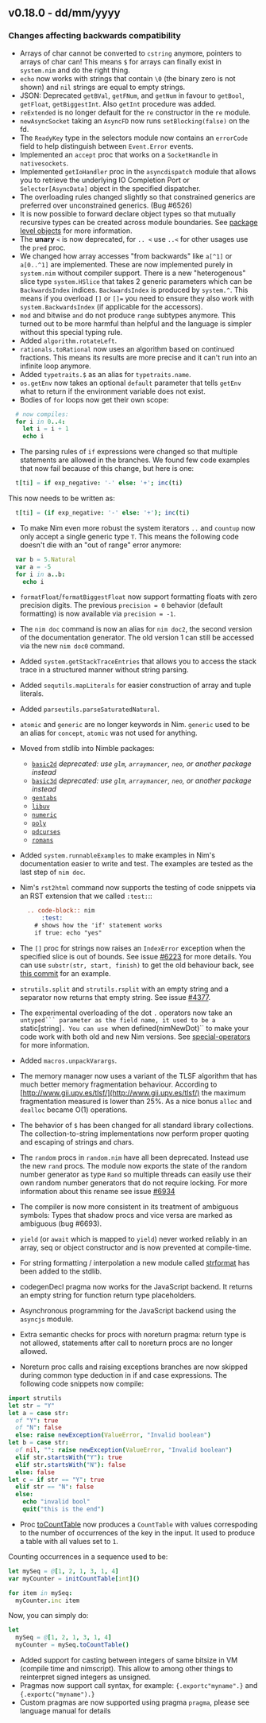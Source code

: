 ## v0.18.0 - dd/mm/yyyy

### Changes affecting backwards compatibility


- Arrays of char cannot be converted to ``cstring`` anymore, pointers to
  arrays of char can! This means ``$`` for arrays can finally exist
  in ``system.nim`` and do the right thing.
- ``echo`` now works with strings that contain ``\0`` (the binary zero is not
  shown) and ``nil`` strings are equal to empty strings.
- JSON: Deprecated `getBVal`, `getFNum`, and `getNum` in favour to
  `getBool`, `getFloat`, `getBiggestInt`. Also `getInt` procedure was added.
- `reExtended` is no longer default for the `re` constructor in the `re`
  module.
- `newAsyncSocket` taking an `AsyncFD` now runs `setBlocking(false)` on the
  fd.
- The `ReadyKey` type in the selectors module now contains an ``errorCode``
  field to help distinguish between ``Event.Error`` events.
- Implemented an `accept` proc that works on a `SocketHandle` in
  ``nativesockets``.
- Implemented ``getIoHandler`` proc in the ``asyncdispatch`` module that allows
  you to retrieve the underlying IO Completion Port or ``Selector[AsyncData]``
  object in the specified dispatcher.
- The overloading rules changed slightly so that constrained generics are
  preferred over unconstrained generics. (Bug #6526)
- It is now possible to forward declare object types so that mutually
  recursive types can be created across module boundaries. See
  [package level objects](https://nim-lang.org/docs/manual.html#package-level-objects)
  for more information.
- The **unary** ``<`` is now deprecated, for ``.. <`` use ``..<`` for other usages
  use the ``pred`` proc.
- We changed how array accesses "from backwards" like ``a[^1]`` or ``a[0..^1]`` are
  implemented. These are now implemented purely in ``system.nim`` without compiler
  support. There is a new "heterogenous" slice type ``system.HSlice`` that takes 2
  generic parameters which can be ``BackwardsIndex`` indices. ``BackwardsIndex`` is
  produced by ``system.^``.
  This means if you overload ``[]`` or ``[]=`` you need to ensure they also work
  with ``system.BackwardsIndex`` (if applicable for the accessors).
- ``mod`` and bitwise ``and`` do not produce ``range`` subtypes anymore. This
  turned out to be more harmful than helpful and the language is simpler
  without this special typing rule.
- Added ``algorithm.rotateLeft``.
- ``rationals.toRational`` now uses an algorithm based on continued fractions.
  This means its results are more precise and it can't run into an infinite loop
  anymore.
- Added ``typetraits.$`` as an alias for ``typetraits.name``.
- ``os.getEnv`` now takes an optional ``default`` parameter that tells ``getEnv``
  what to return if the environment variable does not exist.
- Bodies of ``for`` loops now get their own scope:

```nim
  # now compiles:
  for i in 0..4:
    let i = i + 1
    echo i
```

- The parsing rules of ``if`` expressions were changed so that multiple
  statements are allowed in the branches. We found few code examples that
  now fail because of this change, but here is one:

```nim
  t[ti] = if exp_negative: '-' else: '+'; inc(ti)
```

This now needs to be written as:

```nim
  t[ti] = (if exp_negative: '-' else: '+'); inc(ti)
```

- To make Nim even more robust the system iterators ``..`` and ``countup``
  now only accept a single generic type ``T``. This means the following code
  doesn't die with an "out of range" error anymore:

```nim
  var b = 5.Natural
  var a = -5
  for i in a..b:
    echo i
```

- ``formatFloat``/``formatBiggestFloat`` now support formatting floats with zero
  precision digits. The previous ``precision = 0`` behavior (default formatting)
  is now available via ``precision = -1``.
- The ``nim doc`` command is now an alias for ``nim doc2``, the second version of
  the documentation generator. The old version 1 can still be accessed
  via the new ``nim doc0`` command.
- Added ``system.getStackTraceEntries`` that allows you to access the stack
  trace in a structured manner without string parsing.
- Added ``sequtils.mapLiterals`` for easier construction of array and tuple
  literals.
- Added ``parseutils.parseSaturatedNatural``.
- ``atomic`` and ``generic`` are no longer keywords in Nim. ``generic`` used to be
  an alias for ``concept``, ``atomic`` was not used for anything.
- Moved from stdlib into Nimble packages:
  - [``basic2d``](https://github.com/nim-lang/basic2d)
    _deprecated: use ``glm``, ``arraymancer``, ``neo``, or another package instead_
  - [``basic3d``](https://github.com/nim-lang/basic3d)
    _deprecated: use ``glm``, ``arraymancer``, ``neo``, or another package instead_
  - [``gentabs``](https://github.com/lcrees/gentabs)
  - [``libuv``](https://github.com/lcrees/libuv)
  - [``numeric``](https://github.com/lcrees/polynumeric)
  - [``poly``](https://github.com/lcrees/polynumeric)
  - [``pdcurses``](https://github.com/lcrees/pdcurses)
  - [``romans``](https://github.com/lcrees/romans)

- Added ``system.runnableExamples`` to make examples in Nim's documentation easier
  to write and test. The examples are tested as the last step of
  ``nim doc``.
- Nim's ``rst2html`` command now supports the testing of code snippets via an RST
  extension that we called ``:test:``::

  ```rst
    .. code-block:: nim
        :test:
      # shows how the 'if' statement works
      if true: echo "yes"
  ```
- The ``[]`` proc for strings now raises an ``IndexError`` exception when
  the specified slice is out of bounds. See issue
  [#6223](https://github.com/nim-lang/Nim/issues/6223) for more details.
  You can use ``substr(str, start, finish)`` to get the old behaviour back,
  see [this commit](https://github.com/nim-lang/nimbot/commit/98cc031a27ea89947daa7f0bb536bcf86462941f) for an example.
- ``strutils.split`` and ``strutils.rsplit`` with an empty string and a
  separator now returns that empty string.
  See issue [#4377](https://github.com/nim-lang/Nim/issues/4377).
- The experimental overloading of the dot ``.`` operators now take
  an ``untyped``` parameter as the field name, it used to be
  a ``static[string]``. You can use ``when defined(nimNewDot)`` to make
  your code work with both old and new Nim versions.
  See [special-operators](https://nim-lang.org/docs/manual.html#special-operators)
  for more information.
- Added ``macros.unpackVarargs``.
- The memory manager now uses a variant of the TLSF algorithm that has much
  better memory fragmentation behaviour. According
  to [http://www.gii.upv.es/tlsf/](http://www.gii.upv.es/tlsf/) the maximum
  fragmentation measured is lower than 25%. As a nice bonus ``alloc`` and
  ``dealloc`` became O(1) operations.
- The behavior of ``$`` has been changed for all standard library collections. The
  collection-to-string implementations now perform proper quoting and escaping of
  strings and chars.
- The ``random`` procs in ``random.nim`` have all been deprecated. Instead use
  the new ``rand`` procs. The module now exports the state of the random
  number generator as type ``Rand`` so multiple threads can easily use their
  own random number generators that do not require locking. For more information
  about this rename see issue [#6934](https://github.com/nim-lang/Nim/issues/6934)
- The compiler is now more consistent in its treatment of ambiguous symbols:
  Types that shadow procs and vice versa are marked as ambiguous (bug #6693).
- ``yield`` (or ``await`` which is mapped to ``yield``) never worked reliably
  in an array, seq or object constructor and is now prevented at compile-time.
- For string formatting / interpolation a new module
  called [strformat](https://nim-lang.org/docs/strformat.html) has been added
  to the stdlib.
- codegenDecl pragma now works for the JavaScript backend. It returns an empty string for
  function return type placeholders.
- Asynchronous programming for the JavaScript backend using the `asyncjs` module.
- Extra semantic checks for procs with noreturn pragma: return type is not allowed,
  statements after call to noreturn procs are no longer allowed.
- Noreturn proc calls and raising exceptions branches are now skipped during common type
  deduction in if and case expressions. The following code snippets now compile:
```nim
import strutils
let str = "Y"
let a = case str:
  of "Y": true
  of "N": false
  else: raise newException(ValueError, "Invalid boolean")
let b = case str:
  of nil, "": raise newException(ValueError, "Invalid boolean")
  elif str.startsWith("Y"): true
  elif str.startsWith("N"): false
  else: false
let c = if str == "Y": true
  elif str == "N": false
  else:
    echo "invalid bool"
    quit("this is the end")
```
- Proc [toCountTable](https://nim-lang.org/docs/tables.html#toCountTable,openArray[A]) now produces a `CountTable` with values correspoding to the number of occurrences of the key in the input. It used to produce a table with all values set to `1`.

Counting occurrences in a sequence used to be:

```nim
let mySeq = @[1, 2, 1, 3, 1, 4]
var myCounter = initCountTable[int]()

for item in mySeq:
  myCounter.inc item
```

Now, you can simply do:

```nim
let
  mySeq = @[1, 2, 1, 3, 1, 4]
  myCounter = mySeq.toCountTable()
```

- Added support for casting between integers of same bitsize in VM (compile time and nimscript).
  This allow to among other things to reinterpret signed integers as unsigned.
- Pragmas now support call syntax, for example: ``{.exportc"myname".}`` and ``{.exportc("myname").}``
- Custom pragmas are now supported using pragma ``pragma``, please see language manual for details

